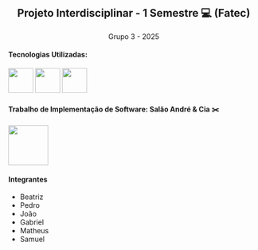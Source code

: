<div align='center' style="display: inline">
<h2>Projeto Interdisciplinar - 1 Semestre 💻 (Fatec)</h2>
<p>Grupo 3 - 2025</p>
</div>

<h4> Tecnologias Utilizadas:</h4>

<div style="display: inline">
<img width='50' height='50' src="https://cdn.jsdelivr.net/gh/devicons/devicon@latest/icons/html5/html5-original.svg" />
<img width='50' height='50' src="https://cdn.jsdelivr.net/gh/devicons/devicon@latest/icons/bootstrap/bootstrap-original-wordmark.svg" />
<img width='50' height='50' src="https://cdn.jsdelivr.net/gh/devicons/devicon@latest/icons/css3/css3-original.svg" />
</div>

    
<h4>Trabalho de Implementação de Software: Salão André & Cia ✂️</h4>
<img src="../README/img/logo.jpeg" width='80' height='80'/>
</div>

<h4>Integrantes</h4>
<nav>
    <ul>
        <li>Beatriz</li>
        <li>Pedro</li>
        <li>João</li>
        <li>Gabriel</li>
        <li>Matheus</li>
        <li>Samuel</li> 
</ul>
</nav>
